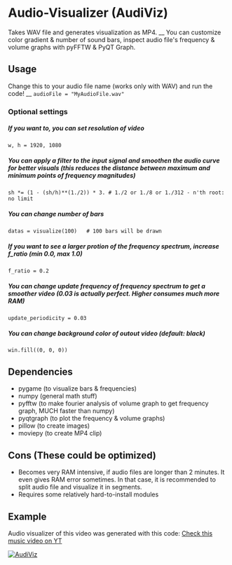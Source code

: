 # Audio-Visualizer (AudiViz)
Takes WAV file and generates visualization as MP4. __
You can customize color gradient & number of sound bars, inspect audio file's frequency & volume graphs with pyFFTW & PyQT Graph.

## Usage
Change this to your audio file name (works only with WAV) and run the code! __
`audioFile = "MyAudioFile.wav"`

### Optional settings
##### If you want to, you can set resolution of video
`w, h = 1920, 1080`
##### You can apply a filter to the input signal and smoothen the audio curve for better visuals (this reduces the distance between maximum and minimum points of frequency magnitudes)
`sh *= (1 - (sh/h)**(1./2)) * 3. # 1./2 or 1./8 or 1./312 - n'th root: no limit`
##### You can change number of bars
`datas = visualize(100)   # 100 bars will be drawn`
##### If you want to see a larger protion of the frequency spectrum, increase f_ratio (min 0.0, max 1.0)
`f_ratio = 0.2`
##### You can change update frequency of frequency spectrum to get a smoother video (0.03 is actually perfect. Higher consumes much more RAM)
`update_periodicity = 0.03`
##### You can change background color of outout video (default: black)
`win.fill((0, 0, 0))`


## Dependencies
* pygame (to visualize bars & frequencies)
* numpy (general math stuff)
* pyfftw (to make fourier analysis of volume graph to get frequency graph, MUCH faster than numpy)
* pyqtgraph (to plot the frequency & volume graphs)
* pillow (to create images)
* moviepy (to create MP4 clip)


## Cons (These could be optimized)
* Becomes very RAM intensive, if audio files are longer than 2 minutes. It even gives RAM error sometimes. In that case, it is recommended to split audio file and visualize it in segments.
* Requires some relatively hard-to-install modules

## Example
Audio visualizer of this video was generated with this code: [Check this music video on YT](https://youtu.be/N-Rm6iH-QhA)

[![AudiViz](https://i.imgur.com/FZt0nNn.png)](https://youtu.be/N-Rm6iH-QhA "AudiViz - Click to Watch!")

